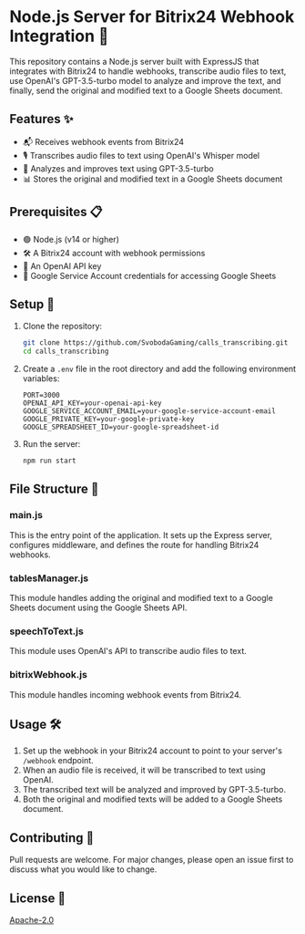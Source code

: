 # Node.js Server for Bitrix24 Webhook Integration 🚀

This repository contains a Node.js server built with ExpressJS that integrates with Bitrix24 to handle webhooks, transcribe audio files to text, use OpenAI's GPT-3.5-turbo model to analyze and improve the text, and finally, send the original and modified text to a Google Sheets document.

## Features ✨
- 📬 Receives webhook events from Bitrix24
- 🎙️ Transcribes audio files to text using OpenAI's Whisper model
- 🤖 Analyzes and improves text using GPT-3.5-turbo
- 📊 Stores the original and modified text in a Google Sheets document

## Prerequisites 📋
- 🟢 Node.js (v14 or higher)
- 🛠️ A Bitrix24 account with webhook permissions
- 🔑 An OpenAI API key
- 📧 Google Service Account credentials for accessing Google Sheets

## Setup 🔧

1. Clone the repository:
    ```bash
    git clone https://github.com/SvobodaGaming/calls_transcribing.git
    cd calls_transcribing
    ```

2. Create a `.env` file in the root directory and add the following environment variables:
    ```plaintext
    PORT=3000
    OPENAI_API_KEY=your-openai-api-key
    GOOGLE_SERVICE_ACCOUNT_EMAIL=your-google-service-account-email
    GOOGLE_PRIVATE_KEY=your-google-private-key
    GOOGLE_SPREADSHEET_ID=your-google-spreadsheet-id
    ```

4. Run the server:
    ```bash
    npm run start
    ```

## File Structure 📂

### main.js
This is the entry point of the application. It sets up the Express server, configures middleware, and defines the route for handling Bitrix24 webhooks.

### tablesManager.js
This module handles adding the original and modified text to a Google Sheets document using the Google Sheets API.

### speechToText.js
This module uses OpenAI's API to transcribe audio files to text.

### bitrixWebhook.js
This module handles incoming webhook events from Bitrix24.

## Usage 🛠️

1. Set up the webhook in your Bitrix24 account to point to your server's `/webhook` endpoint.
2. When an audio file is received, it will be transcribed to text using OpenAI.
3. The transcribed text will be analyzed and improved by GPT-3.5-turbo.
4. Both the original and modified texts will be added to a Google Sheets document.

## Contributing 🤝
Pull requests are welcome. For major changes, please open an issue first to discuss what you would like to change.

## License 📜
[Apache-2.0](LICENSE)
